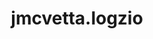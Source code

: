 ---
title: jmcvetta.logzio
project-url: https://github.com/jmcvetta/ansible-logzio
logo:
  logofile: ansible.svg
  orientation: vertical
shipping-summary:
  data-source: Ansible
shipping-tags:
  - platform-service
---